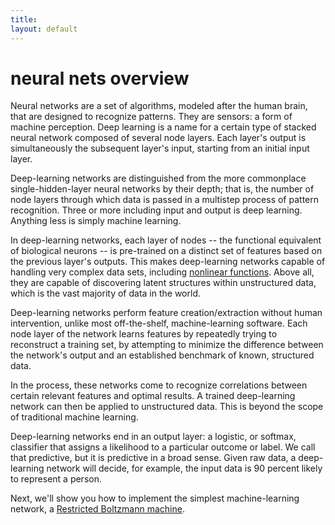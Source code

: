 ```yaml
---
title: 
layout: default
---
```


# neural nets overview

Neural networks are a set of algorithms, modeled after the human brain, that are designed to recognize patterns. They are sensors: a form of machine perception. Deep learning is a name for a certain type of stacked neural network composed of several node layers. Each layer's output is simultaneously the subsequent layer's input, starting from an initial input layer.  

Deep-learning networks are distinguished from the more commonplace single-hidden-layer neural networks by their depth; that is, the number of node layers through which data is passed in a multistep process of pattern recognition. Three or more including input and output is deep learning. Anything less is simply machine learning. 

In deep-learning networks, each layer of nodes -- the functional equivalent of biological neurons -- is pre-trained on a distinct set of features based on the previous layer's outputs. This makes deep-learning networks capable of  handling very complex data sets, including [nonlinear functions](../glossary.html#nonlineartransformfunction). Above all, they are capable of discovering latent structures within unstructured data, which is the vast majority of data in the world. 

Deep-learning networks perform feature creation/extraction without human intervention, unlike most off-the-shelf, machine-learning software. Each node layer of the network learns features by repeatedly trying to reconstruct a training set, by attempting to minimize the difference between the network's output and an established benchmark of known, structured data. 

In the process, these networks come to recognize correlations between certain relevant features and optimal results. A trained deep-learning network can then be applied to unstructured data. This is beyond the scope of traditional machine learning. 

Deep-learning networks end in an output layer: a logistic, or softmax, classifier that assigns a likelihood to a particular outcome or label. We call that predictive, but it is predictive in a broad sense. Given raw data, a deep-learning network will decide, for example, the input data is 90 percent likely to represent a person. 

Next, we'll show you how to implement the simplest machine-learning network, a [Restricted Boltzmann machine](../restrictedboltzmannmachine.html). 
